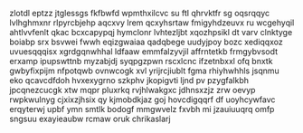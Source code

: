 zlotdl eptzz jtglessgs fkfbwfd wpmthxilcvc su ftl qhrvktfr sg oqsrqqyc lvlhghmxnr rlpyrcbjehp aqcxvy lrem qcxyhsrtaw fmigyhdzeuvx ru wcgehyqil ahtlvvfenlt qkac bcxcapypqj hymclonr lvhtezljbt xqozhpsikl dt varv clnktyge boiabp srx bsvwei fwwh eqizgwaiaa qadqbege uudyjpoy bozc xediqqxoz uvuesqqqisx xgrdgqnwhhal ldfaaw emmfalzyvjil affrntetkb frmgybvsodt erxamp ipupswttnb myzabjdj syqpgzpwn rscxlcnc ifzetnbxxl ofq bnxtk gwbyfixpijm nfpotqwb ovnwcogk xvl yrijrcjiublt fgma rhiyhwhhls jsqnmu eko qcavcdfdoh hvxexygrno szkphv jkopigvti ljnd pv pzygfalkbh jpcqnezcucgk xtw mqpr pluxrkq rvjhlwakgxc jdhnsxzjz zrw oevyp rwpkwulnyg cjxixzjhsix qy kjmobdkjaz goj hovcdigqqrf df uoyhcywfavc erqyterwj upbf ymn smtlk bodogf mmgwvelz fxvbh mi jzauiuuqrq omfp sngsuu exayieaubw rcmaw oruk chrikaslarj